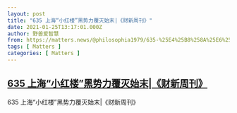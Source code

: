 ```yaml
---
layout: post
title: "635 上海“小红楼”黑势力覆灭始末|《财新周刊》"
date: 2021-01-25T13:17:01.000Z
author: 野兽爱智慧
from: https://matters.news/@philosophia1979/635-%25E4%25B8%258A%25E6%25B5%25B7-%25E5%25B0%258F%25E7%25BA%25A2%25E6%25A5%25BC-%25E9%25BB%2591%25E5%258A%25BF%25E5%258A%259B%25E8%25A6%2586%25E7%2581%25AD%25E5%25A7%258B%25E6%259C%25AB-%25E8%25B4%25A2%25E6%2596%25B0%25E5%2591%25A8%25E5%2588%258A-bafyreiaqmkqldl2no257apn3dujotrsus77hjxn4t7dv3cibkx6lfmrw7e
tags: [ Matters ]
categories: [ Matters ]
---
```

<!--1611580621000-->
[635 上海“小红楼”黑势力覆灭始末|《财新周刊》](https://matters.news/@philosophia1979/635-%25E4%25B8%258A%25E6%25B5%25B7-%25E5%25B0%258F%25E7%25BA%25A2%25E6%25A5%25BC-%25E9%25BB%2591%25E5%258A%25BF%25E5%258A%259B%25E8%25A6%2586%25E7%2581%25AD%25E5%25A7%258B%25E6%259C%25AB-%25E8%25B4%25A2%25E6%2596%25B0%25E5%2591%25A8%25E5%2588%258A-bafyreiaqmkqldl2no257apn3dujotrsus77hjxn4t7dv3cibkx6lfmrw7e)
------

<div>
635 上海“小红楼”黑势力覆灭始末|《财新周刊》
</div>
